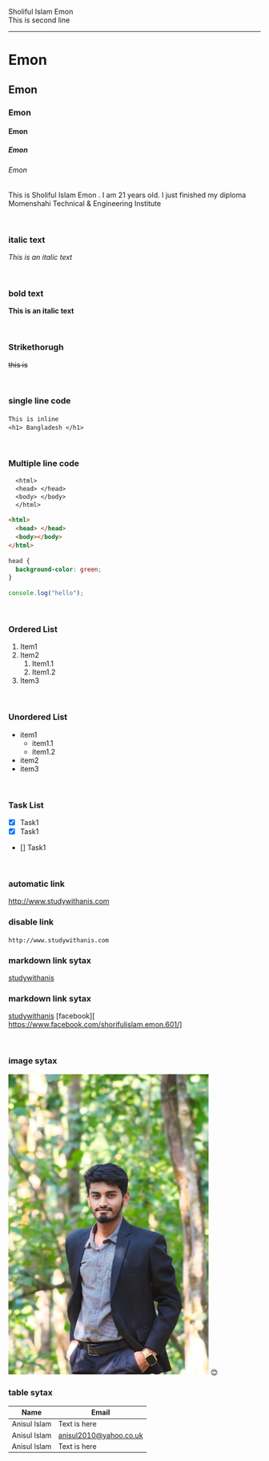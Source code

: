 <!--markdown tutorial-->

Sholiful Islam Emon <br/>
This is second line

---

# Emon

## Emon

### Emon

#### Emon

##### Emon

###### Emon

<p>This is Sholiful Islam Emon . I am 21 years old. I just finished my diploma Momenshahi Technical & Engineering Institute</p>

<br/>

### italic text

_This is an italic text_

<br/>

### bold text

**This is an italic text**

<br/>

### Strikethorugh

~~this is~~

<br/>

### single line code

`This is inline`  
`<h1> Bangladesh </h1>`

<br/>

### Multiple line code

```
  <html>
  <head> </head>
  <body> </body>
  </html>
```

```html
<html>
  <head> </head>
  <body></body>
</html>
```

```css
head {
  background-color: green;
}
```

```javascript
console.log("hello");
```

<br/>

### Ordered List

1. Item1
2. Item2
   1. Item1.1
   2. Item1.2
3. Item3

<br/>

### Unordered List

- item1
  - item1.1
  - item1.2
- item2
- item3

<br/>

### Task List

- [x] Task1
- [x] Task1
- [] Task1

<br/>

### automatic link

http://www.studywithanis.com

### disable link

`http://www.studywithanis.com`

### markdown link sytax

[studywithanis](http://www.studywithanis.com)

### markdown link sytax

[studywithanis][websitelink]
[facebook][ https://www.facebook.com/shorifulislam.emon.601/]

<br/>

### image sytax

<!-- ![profile](./images/me.jpg) -->
<img src="./images/WhatsApp Image 2024-02-20 at 13.07.24_49b2413d.jpg" width="400" title="profile image"/>
😊

<br/>

### table sytax

| Name         | Email                  |
| ------------ | ---------------------- |
| Anisul Islam | Text is here           |
| Anisul Islam | anisul2010@yahoo.co.uk |
| Anisul Islam | Text is here           |

<!-- all link is here -->

[websitelink]: http://www.studywithanis.com
[facebooklink]: https://www.facebook.com/shorifulislam.emon.601/
